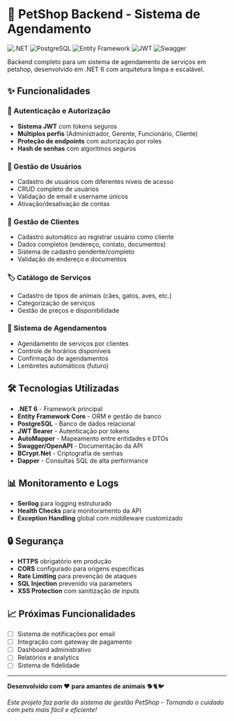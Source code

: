 # 🐾 PetShop Backend - Sistema de Agendamento

![.NET](https://img.shields.io/badge/.NET-6.0-purple)
![PostgreSQL](https://img.shields.io/badge/PostgreSQL-15-blue)
![Entity Framework](https://img.shields.io/badge/Entity%20Framework-Core-orange)
![JWT](https://img.shields.io/badge/JWT-Authentication-yellow)
![Swagger](https://img.shields.io/badge/Swagger-Documentation-green)

Backend completo para um sistema de agendamento de serviços em petshop, desenvolvido em .NET 6 com arquitetura limpa e escalável.

## ✨ Funcionalidades

### 🔐 Autenticação e Autorização
- **Sistema JWT** com tokens seguros
- **Múltiplos perfis** (Administrador, Gerente, Funcionário, Cliente)
- **Proteção de endpoints** com autorização por roles
- **Hash de senhas** com algoritmos seguros

### 👥 Gestão de Usuários
- Cadastro de usuários com diferentes níveis de acesso
- CRUD completo de usuários
- Validação de email e username únicos
- Ativação/desativação de contas

### 🐶 Gestão de Clientes
- Cadastro automático ao registrar usuário como cliente
- Dados completos (endereço, contato, documentos)
- Sistema de cadastro pendente/completo
- Validação de endereço e documentos

### 🏷️ Catálogo de Serviços
- Cadastro de tipos de animais (cães, gatos, aves, etc.)
- Categorização de serviços
- Gestão de preços e disponibilidade

### 📅 Sistema de Agendamentos
- Agendamento de serviços por clientes
- Controle de horários disponíveis
- Confirmação de agendamentos
- Lembretes automáticos (futuro)

## 🛠️ Tecnologias Utilizadas

- **.NET 6** - Framework principal
- **Entity Framework Core** - ORM e gestão de banco
- **PostgreSQL** - Banco de dados relacional
- **JWT Bearer** - Autenticação por tokens
- **AutoMapper** - Mapeamento entre entidades e DTOs
- **Swagger/OpenAPI** - Documentação da API
- **BCrypt.Net** - Criptografia de senhas
- **Dapper** - Consultas SQL de alta performance

## 📊 Monitoramento e Logs
- **Serilog** para logging estruturado
- **Health Checks** para monitoramento da API
- **Exception Handling** global com middleware customizado

## 🔒 Segurança
- **HTTPS** obrigatório em produção
- **CORS** configurado para origens específicas
- **Rate Limiting** para prevenção de ataques
- **SQL Injection** prevenido via parameters
- **XSS Protection** com sanitização de inputs

## 📈 Próximas Funcionalidades
- [ ] Sistema de notificações por email
- [ ] Integração com gateway de pagamento
- [ ] Dashboard administrativo
- [ ] Relatórios e analytics
- [ ] Sistema de fidelidade

---

**Desenvolvido com ❤️ para amantes de animais** 🐕🐈🐦

*Este projeto faz parte do sistema de gestão PetShop - Tornando o cuidado com pets mais fácil e eficiente!*
